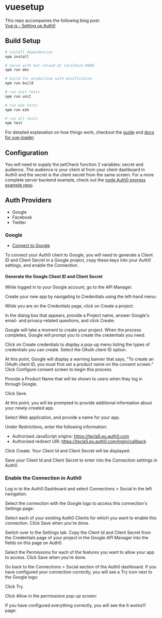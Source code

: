 # vuesetup

This repo accompanies the following blog post:  
[Vue.js - Setting up Auth0](https://medium.com/@bradfmd/vue-js-setting-up-auth0-6eb26cbbc48a)

## Build Setup

``` bash
# install dependencies
npm install

# serve with hot reload at localhost:8080
npm run dev

# build for production with minification
npm run build

# run unit tests
npm run unit

# run e2e tests
npm run e2e

# run all tests
npm test
```

For detailed explanation on how things work, checkout the [guide](http://vuejs-templates.github.io/webpack/) and [docs for vue-loader](http://vuejs.github.io/vue-loader).

## Configuration

You will need to supply the jwtCheck function 2 variables: secret and audience. The audience is your client id from your client dashboard in Auth0 and the secret is the client secret from the same screen. For a more complete server backend example, check out the [node Auth0 express example repo](https://github.com/auth0/node-auth0).

## Auth Providers

- Google
- Facebook
- Twitter

### Google

- [Connect to Google](https://auth0.com/docs/connections/social/google)

To connect your Auth0 client to Google, you will need to generate a Client ID and Client Secret in a Google project, copy these keys into your Auth0 settings, and enable the Connection.

#### Generate the Google Client ID and Client Secret

While logged in to your Google account, go to the API Manager.

Create your new app by navigating to Credentials using the left-hand menu:

While you are on the Credentials page, click on Create a project.

In the dialog box that appears, provide a Project name, answer Google's email- and privacy-related questions, and click Create:

Google will take a moment to create your project. When the process completes, Google will prompt you to create the credentials you need.

Click on Create credentials to display a pop-up menu listing the types of credentials you can create. Select the OAuth client ID option.

At this point, Google will display a warning banner that says, "To create an OAuth client ID, you must first set a product name on the consent screen." Click Configure consent screen to begin this process.

Provide a Product Name that will be shown to users when they log in through Google.

Click Save.

At this point, you will be prompted to provide additional information about your newly-created app.

Select Web application, and provide a name for your app.

Under Restrictions, enter the following information:

- Authorized JavaScript origins: https://tecla5.eu.auth0.com
- Authorized redirect URI: https://tecla5.eu.auth0.com/login/callback

Click Create. Your Client Id and Client Secret will be displayed:

Save your Client Id and Client Secret to enter into the Connection settings in Auth0.

### Enable the Connection in Auth0

Log in to the Auth0 Dashboard and select Connections > Social in the left navigation.

Select the connection with the Google logo to access this connection's Settings page:

Select each of your existing Auth0 Clients for which you want to enable this connection. Click Save when you're done.

Switch over to the Settings tab. Copy the Client Id and Client Secret from the Credentials page of your project in the Google API Manager into the fields on this page on Auth0.

Select the Permissions for each of the features you want to allow your app to access. Click Save when you're done.

Go back to the Connections > Social section of the Auth0 dashboard. If you have configured your connection correctly, you will see a Try icon next to the Google logo:

Click Try.

Click Allow in the permissions pop-up screen:

If you have configured everything correctly, you will see the It works!!! page: